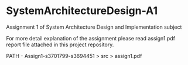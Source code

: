 # SystemArchitectureDesign-A1
Assignment 1 of System Architecture Design and Implementation subject

For more detail explanation of the assignment please read assign1.pdf report file attached in this project repository. 
 
PATH - Assign1-s3701799-s3694451 > src > assign1.pdf
